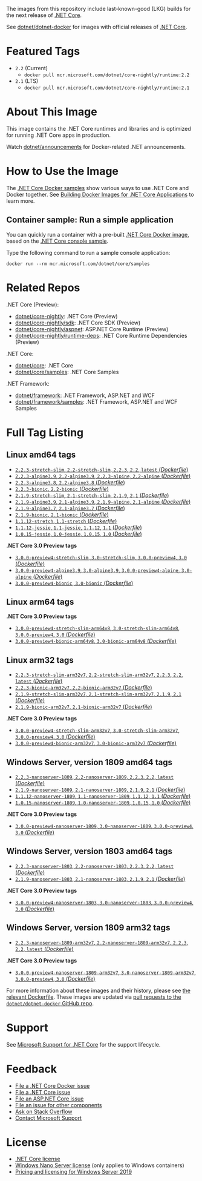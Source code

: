 The images from this repository include last-known-good (LKG) builds for the next release of [.NET Core](https://github.com/dotnet/core).

See [dotnet/dotnet-docker](https://hub.docker.com/r/microsoft/dotnet/) for images with official releases of [.NET Core](https://github.com/dotnet/core).

# Featured Tags

* `2.2` (Current)
  * `docker pull mcr.microsoft.com/dotnet/core-nightly/runtime:2.2`
* `2.1` (LTS)
  * `docker pull mcr.microsoft.com/dotnet/core-nightly/runtime:2.1`

# About This Image

This image contains the .NET Core runtimes and libraries and is optimized for running .NET Core apps in production.

Watch [dotnet/announcements](https://github.com/dotnet/announcements/labels/Docker) for Docker-related .NET announcements.

# How to Use the Image

The [.NET Core Docker samples](https://github.com/dotnet/dotnet-docker/blob/master/samples/README.md) show various ways to use .NET Core and Docker together. See [Building Docker Images for .NET Core Applications](https://docs.microsoft.com/dotnet/core/docker/building-net-docker-images) to learn more.

## Container sample: Run a simple application

You can quickly run a container with a pre-built [.NET Core Docker image](https://hub.docker.com/_/microsoft-dotnet-core-samples/), based on the [.NET Core console sample](https://github.com/dotnet/dotnet-docker/blob/master/samples/dotnetapp/README.md).

Type the following command to run a sample console application:

```console
docker run --rm mcr.microsoft.com/dotnet/core/samples
```

# Related Repos

.NET Core (Preview):

* [dotnet/core-nightly](https://hub.docker.com/_/microsoft-dotnet-core-nightly/): .NET Core (Preview)
* [dotnet/core-nightly/sdk](https://hub.docker.com/_/microsoft-dotnet-core-nightly-sdk/): .NET Core SDK (Preview)
* [dotnet/core-nightly/aspnet](https://hub.docker.com/_/microsoft-dotnet-core-nightly-aspnet/): ASP.NET Core Runtime (Preview)
* [dotnet/core-nightly/runtime-deps](https://hub.docker.com/_/microsoft-dotnet-core-nightly-runtime-deps/): .NET Core Runtime Dependencies (Preview)

.NET Core:

* [dotnet/core](https://hub.docker.com/_/microsoft-dotnet-core/): .NET Core
* [dotnet/core/samples](https://hub.docker.com/_/microsoft-dotnet-core-samples/): .NET Core Samples

.NET Framework:

* [dotnet/framework](https://hub.docker.com/_/microsoft-dotnet-framework/): .NET Framework, ASP.NET and WCF
* [dotnet/framework/samples](https://hub.docker.com/_/microsoft-dotnet-framework-samples/): .NET Framework, ASP.NET and WCF Samples

# Full Tag Listing

## Linux amd64 tags

- [`2.2.3-stretch-slim`, `2.2-stretch-slim`, `2.2.3`, `2.2`, `latest` (*Dockerfile*)](https://github.com/dotnet/dotnet-docker/blob/nightly/2.2/runtime/stretch-slim/amd64/Dockerfile)
- [`2.2.3-alpine3.9`, `2.2-alpine3.9`, `2.2.3-alpine`, `2.2-alpine` (*Dockerfile*)](https://github.com/dotnet/dotnet-docker/blob/nightly/2.2/runtime/alpine3.9/amd64/Dockerfile)
- [`2.2.3-alpine3.8`, `2.2-alpine3.8` (*Dockerfile*)](https://github.com/dotnet/dotnet-docker/blob/nightly/2.2/runtime/alpine3.8/amd64/Dockerfile)
- [`2.2.3-bionic`, `2.2-bionic` (*Dockerfile*)](https://github.com/dotnet/dotnet-docker/blob/nightly/2.2/runtime/bionic/amd64/Dockerfile)
- [`2.1.9-stretch-slim`, `2.1-stretch-slim`, `2.1.9`, `2.1` (*Dockerfile*)](https://github.com/dotnet/dotnet-docker/blob/nightly/2.1/runtime/stretch-slim/amd64/Dockerfile)
- [`2.1.9-alpine3.9`, `2.1-alpine3.9`, `2.1.9-alpine`, `2.1-alpine` (*Dockerfile*)](https://github.com/dotnet/dotnet-docker/blob/nightly/2.1/runtime/alpine3.9/amd64/Dockerfile)
- [`2.1.9-alpine3.7`, `2.1-alpine3.7` (*Dockerfile*)](https://github.com/dotnet/dotnet-docker/blob/nightly/2.1/runtime/alpine3.7/amd64/Dockerfile)
- [`2.1.9-bionic`, `2.1-bionic` (*Dockerfile*)](https://github.com/dotnet/dotnet-docker/blob/nightly/2.1/runtime/bionic/amd64/Dockerfile)
- [`1.1.12-stretch`, `1.1-stretch` (*Dockerfile*)](https://github.com/dotnet/dotnet-docker/blob/nightly/1.1/runtime/stretch/amd64/Dockerfile)
- [`1.1.12-jessie`, `1.1-jessie`, `1.1.12`, `1.1` (*Dockerfile*)](https://github.com/dotnet/dotnet-docker/blob/nightly/1.1/runtime/jessie/amd64/Dockerfile)
- [`1.0.15-jessie`, `1.0-jessie`, `1.0.15`, `1.0` (*Dockerfile*)](https://github.com/dotnet/dotnet-docker/blob/nightly/1.0/runtime/jessie/amd64/Dockerfile)

**.NET Core 3.0 Preview tags**

- [`3.0.0-preview4-stretch-slim`, `3.0-stretch-slim`, `3.0.0-preview4`, `3.0` (*Dockerfile*)](https://github.com/dotnet/dotnet-docker/blob/nightly/3.0/runtime/stretch-slim/amd64/Dockerfile)
- [`3.0.0-preview4-alpine3.9`, `3.0-alpine3.9`, `3.0.0-preview4-alpine`, `3.0-alpine` (*Dockerfile*)](https://github.com/dotnet/dotnet-docker/blob/nightly/3.0/runtime/alpine3.9/amd64/Dockerfile)
- [`3.0.0-preview4-bionic`, `3.0-bionic` (*Dockerfile*)](https://github.com/dotnet/dotnet-docker/blob/nightly/3.0/runtime/bionic/amd64/Dockerfile)

## Linux arm64 tags

**.NET Core 3.0 Preview tags**

- [`3.0.0-preview4-stretch-slim-arm64v8`, `3.0-stretch-slim-arm64v8`, `3.0.0-preview4`, `3.0` (*Dockerfile*)](https://github.com/dotnet/dotnet-docker/blob/nightly/3.0/runtime/stretch-slim/arm64v8/Dockerfile)
- [`3.0.0-preview4-bionic-arm64v8`, `3.0-bionic-arm64v8` (*Dockerfile*)](https://github.com/dotnet/dotnet-docker/blob/nightly/3.0/runtime/bionic/arm64v8/Dockerfile)

## Linux arm32 tags

- [`2.2.3-stretch-slim-arm32v7`, `2.2-stretch-slim-arm32v7`, `2.2.3`, `2.2`, `latest` (*Dockerfile*)](https://github.com/dotnet/dotnet-docker/blob/nightly/2.2/runtime/stretch-slim/arm32v7/Dockerfile)
- [`2.2.3-bionic-arm32v7`, `2.2-bionic-arm32v7` (*Dockerfile*)](https://github.com/dotnet/dotnet-docker/blob/nightly/2.2/runtime/bionic/arm32v7/Dockerfile)
- [`2.1.9-stretch-slim-arm32v7`, `2.1-stretch-slim-arm32v7`, `2.1.9`, `2.1` (*Dockerfile*)](https://github.com/dotnet/dotnet-docker/blob/nightly/2.1/runtime/stretch-slim/arm32v7/Dockerfile)
- [`2.1.9-bionic-arm32v7`, `2.1-bionic-arm32v7` (*Dockerfile*)](https://github.com/dotnet/dotnet-docker/blob/nightly/2.1/runtime/bionic/arm32v7/Dockerfile)

**.NET Core 3.0 Preview tags**

- [`3.0.0-preview4-stretch-slim-arm32v7`, `3.0-stretch-slim-arm32v7`, `3.0.0-preview4`, `3.0` (*Dockerfile*)](https://github.com/dotnet/dotnet-docker/blob/nightly/3.0/runtime/stretch-slim/arm32v7/Dockerfile)
- [`3.0.0-preview4-bionic-arm32v7`, `3.0-bionic-arm32v7` (*Dockerfile*)](https://github.com/dotnet/dotnet-docker/blob/nightly/3.0/runtime/bionic/arm32v7/Dockerfile)

## Windows Server, version 1809 amd64 tags

- [`2.2.3-nanoserver-1809`, `2.2-nanoserver-1809`, `2.2.3`, `2.2`, `latest` (*Dockerfile*)](https://github.com/dotnet/dotnet-docker/blob/nightly/2.2/runtime/nanoserver-1809/amd64/Dockerfile)
- [`2.1.9-nanoserver-1809`, `2.1-nanoserver-1809`, `2.1.9`, `2.1` (*Dockerfile*)](https://github.com/dotnet/dotnet-docker/blob/nightly/2.1/runtime/nanoserver-1809/amd64/Dockerfile)
- [`1.1.12-nanoserver-1809`, `1.1-nanoserver-1809`, `1.1.12`, `1.1` (*Dockerfile*)](https://github.com/dotnet/dotnet-docker/blob/nightly/1.1/runtime/nanoserver-1809/amd64/Dockerfile)
- [`1.0.15-nanoserver-1809`, `1.0-nanoserver-1809`, `1.0.15`, `1.0` (*Dockerfile*)](https://github.com/dotnet/dotnet-docker/blob/nightly/1.0/runtime/nanoserver-1809/amd64/Dockerfile)

**.NET Core 3.0 Preview tags**

- [`3.0.0-preview4-nanoserver-1809`, `3.0-nanoserver-1809`, `3.0.0-preview4`, `3.0` (*Dockerfile*)](https://github.com/dotnet/dotnet-docker/blob/nightly/3.0/runtime/nanoserver-1809/amd64/Dockerfile)

## Windows Server, version 1803 amd64 tags

- [`2.2.3-nanoserver-1803`, `2.2-nanoserver-1803`, `2.2.3`, `2.2`, `latest` (*Dockerfile*)](https://github.com/dotnet/dotnet-docker/blob/nightly/2.2/runtime/nanoserver-1803/amd64/Dockerfile)
- [`2.1.9-nanoserver-1803`, `2.1-nanoserver-1803`, `2.1.9`, `2.1` (*Dockerfile*)](https://github.com/dotnet/dotnet-docker/blob/nightly/2.1/runtime/nanoserver-1803/amd64/Dockerfile)

**.NET Core 3.0 Preview tags**

- [`3.0.0-preview4-nanoserver-1803`, `3.0-nanoserver-1803`, `3.0.0-preview4`, `3.0` (*Dockerfile*)](https://github.com/dotnet/dotnet-docker/blob/nightly/3.0/runtime/nanoserver-1803/amd64/Dockerfile)

## Windows Server, version 1809 arm32 tags

- [`2.2.3-nanoserver-1809-arm32v7`, `2.2-nanoserver-1809-arm32v7`, `2.2.3`, `2.2`, `latest` (*Dockerfile*)](https://github.com/dotnet/dotnet-docker/blob/nightly/2.2/runtime/nanoserver-1809/arm32v7/Dockerfile)

**.NET Core 3.0 Preview tags**

- [`3.0.0-preview4-nanoserver-1809-arm32v7`, `3.0-nanoserver-1809-arm32v7`, `3.0.0-preview4`, `3.0` (*Dockerfile*)](https://github.com/dotnet/dotnet-docker/blob/nightly/3.0/runtime/nanoserver-1809/arm32v7/Dockerfile)

For more information about these images and their history, please see [the relevant Dockerfile](https://github.com/dotnet/dotnet-docker/search?utf8=%E2%9C%93&q=FROM&type=Code). These images are updated via [pull requests to the `dotnet/dotnet-docker` GitHub repo](https://github.com/dotnet/dotnet-docker/pulls).

# Support

See [Microsoft Support for .NET Core](https://github.com/dotnet/core/blob/master/microsoft-support.md) for the support lifecycle.

# Feedback

* [File a .NET Core Docker issue](https://github.com/dotnet/dotnet-docker/issues)
* [File a .NET Core issue](https://github.com/dotnet/core/issues)
* [File an ASP.NET Core issue](https://github.com/aspnet/home/issues)
* [File an issue for other components](Documentation/core-repos.md)
* [Ask on Stack Overflow](https://stackoverflow.com/questions/tagged/.net-core)
* [Contact Microsoft Support](https://support.microsoft.com/contactus/)

# License

* [.NET Core license](https://github.com/dotnet/dotnet-docker/blob/master/LICENSE)
* [Windows Nano Server license](https://hub.docker.com/_/microsoft-windows-nanoserver/) (only applies to Windows containers)
* [Pricing and licensing for Windows Server 2019](https://www.microsoft.com/en-us/cloud-platform/windows-server-pricing)
